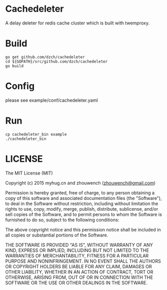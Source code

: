 # Cachedeleter

A delay deleter for redis cache cluster which is built with twemproxy.

# Build

    go get github.com/dzch/cachedeleter
    cd ${GOPATH}/src/github.com/dzch/cachedeleter
	go build

# Config

please see example/conf/cachedeleter.yaml

# Run

    cp cachedeleter_bin example
    ./cachedeleter_bin

# LICENSE

The MIT License (MIT)

Copyright (c) 2015 myhug.cn and zhouwench (zhouwench@gmail.com)

Permission is hereby granted, free of charge, to any person obtaining a copy
of this software and associated documentation files (the "Software"), to deal
in the Software without restriction, including without limitation the rights
to use, copy, modify, merge, publish, distribute, sublicense, and/or sell
copies of the Software, and to permit persons to whom the Software is
furnished to do so, subject to the following conditions:

The above copyright notice and this permission notice shall be included in all
copies or substantial portions of the Software.

THE SOFTWARE IS PROVIDED "AS IS", WITHOUT WARRANTY OF ANY KIND, EXPRESS OR
IMPLIED, INCLUDING BUT NOT LIMITED TO THE WARRANTIES OF MERCHANTABILITY,
FITNESS FOR A PARTICULAR PURPOSE AND NONINFRINGEMENT. IN NO EVENT SHALL THE
AUTHORS OR COPYRIGHT HOLDERS BE LIABLE FOR ANY CLAIM, DAMAGES OR OTHER
LIABILITY, WHETHER IN AN ACTION OF CONTRACT, TORT OR OTHERWISE, ARISING FROM,
OUT OF OR IN CONNECTION WITH THE SOFTWARE OR THE USE OR OTHER DEALINGS IN THE
SOFTWARE.

